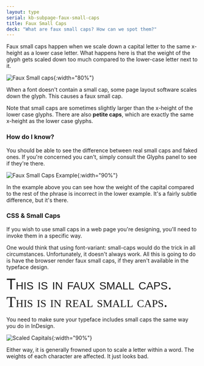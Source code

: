 ```yaml
---
layout: type
serial: kb-subpage-faux-small-caps
title: Faux Small Caps
deck: "What are faux small caps? How can we spot them?"
---
```


Faux small caps happen when we scale down a capital letter to the same x-height as a lower case letter. What happens here is that the weight of the glyph gets scaled down too much compared to the lower-case letter next to it.

![Faux Small caps]({{site.url}}/svg/kb/faux-small-caps.svg){:width="80%"}

When a font doesn't contain a small cap, some page layout software scales down the glyph. This causes a faux small cap.

Note that small caps are sometimes slightly larger than the x-height of the lower case glyphs. There are also **petite caps**, which are exactly the same x-height as the lower case glyphs.

### How do I know?

You should be able to see the difference between real small caps and faked ones. If you're concerned you can't, simply consult the Glyphs panel to see if they're there.

![Faux Small Caps Example]({{site.url}}/svg/kb/faux-small-caps-example.svg){:width="90%"}

In the example above you can see how the weight of the capital compared to the rest of the phrase is incorrect in the lower example. It's a fairly subtle difference, but it's there.

### CSS & Small Caps

If you wish to use small caps in a web page you're designing, you'll need to invoke them in a specific way.

One would think that using <span class="command">font-variant: small-caps</span> would do the trick in all circumstances. Unfortunately, it doesn't always work. All this is going to do is have the browser render faux small caps, if they aren't available in the typeface design.

<div style="font-family: 'Arial'; font-size: 2.5rem; font-variant: small-caps;">This is in faux small caps.</div>

<div style="font-family: FiraSans-Regular; font-size: 2.5rem; font-variant: small-caps;">This is in real small caps.</div>

You need to make sure your typeface includes small caps the same way you do in InDesign.

![Scaled Capitals]({{site.url}}/svg/kb/scaled-capitals.svg){:width="90%"}

Either way, it is generally frowned upon to scale a letter within a word. The weights of each character are affected. It just looks bad.
